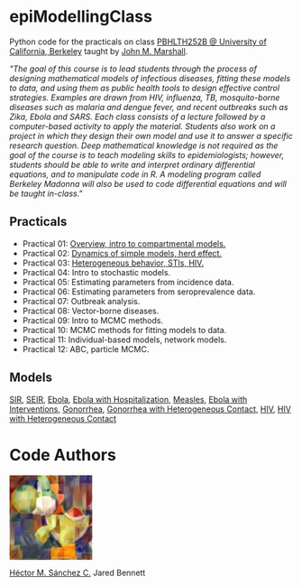 # epiModellingClass

Python code for the practicals on class [PBHLTH252B @ University of California, Berkeley](http://jmarshall.berkeley.edu/PBHLTH252BAd.pdf) taught by [John M. Marshall](https://www.marshalllab.com/).

_"The goal of this course is to lead students through the process of designing mathematical models of infectious diseases, fitting these models to data, and using them as public health tools to design effective control strategies. Examples are drawn from HIV, influenza, TB, mosquito-borne diseases such as malaria and dengue fever, and recent outbreaks such as Zika, Ebola and SARS. Each class consists of a lecture followed by a computer-based activity to apply the material. Students also work on a project in which they design their own model and use it to answer a specific research question. Deep mathematical knowledge is not required as the goal of the course is to teach modeling skills to epidemiologists; however, students should be able to write and interpret ordinary differential equations, and to manipulate code in R. A modeling program called Berkeley Madonna will also be used to code differential equations and will be taught in-class."_


## Practicals

* Practical 01: [Overview, intro to compartmental models.](https://github.com/Chipdelmal/epiModellingClass/tree/master/Practical01)
* Practical 02: [Dynamics of simple models, herd effect.](https://github.com/Chipdelmal/epiModellingClass/tree/master/Practical02)
* Practical 03: [Heterogeneous behavior, STIs, HIV.](https://github.com/Chipdelmal/epiModellingClass/tree/master/Practical03)
* Practical 04: Intro to stochastic models.
* Practical 05: Estimating parameters from incidence data.
* Practical 06: Estimating parameters from seroprevalence data.
* Practical 07: Outbreak analysis.
* Practical 08: Vector-borne diseases.
* Practical 09: Intro to MCMC methods.
* Practical 10: MCMC methods for fitting models to data.
* Practical 11: Individual-based models, network models.
* Practical 12: ABC, particle MCMC.


## Models

[SIR](https://github.com/Chipdelmal/epiModellingClass/blob/master/Tutorials/SIR.ipynb), [SEIR](https://github.com/Chipdelmal/epiModellingClass/blob/master/Practical01/SEIR.ipynb), [Ebola](https://github.com/Chipdelmal/epiModellingClass/blob/master/Practical01/ebolaSimple.ipynb), [Ebola with Hospitalization](https://github.com/Chipdelmal/epiModellingClass/blob/master/Practical01/ebolaComplex.ipynb), [Measles](https://github.com/Chipdelmal/epiModellingClass/blob/master/Practical02/Measles.ipynb), [Ebola with Interventions](https://github.com/Chipdelmal/epiModellingClass/blob/master/Practical02/ebolaInterventions.ipynb), [Gonorrhea](https://github.com/Chipdelmal/epiModellingClass/blob/master/Practical03/Gonorrhea_Simple.ipynb), [Gonorrhea with Heterogeneous Contact](https://github.com/Chipdelmal/epiModellingClass/blob/master/Practical03/Gonorrhea_Heterogeneous.ipynb), [HIV](https://github.com/Chipdelmal/epiModellingClass/blob/master/Practical03/HIV_Simple.ipynb), [HIV with Heterogeneous Contact](https://github.com/Chipdelmal/epiModellingClass/blob/master/Practical03/HIV_Heterogeneous.ipynb)


# Code Authors

<img src="./media/yoshi.jpg" height="150px" align="middle"><br>

[Héctor M. Sánchez C.](https://chipdelmal.github.io/)
Jared Bennett
